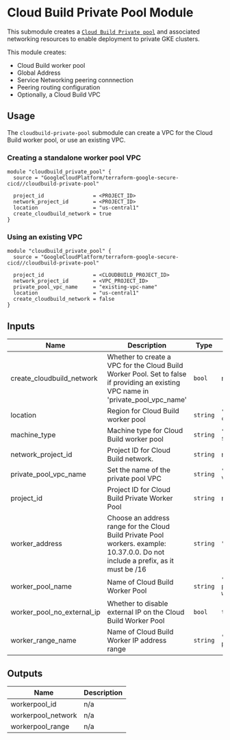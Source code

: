 # Cloud Build Private Pool Module

This submodule creates a [`Cloud Build Private pool`](https://cloud.google.com/build/docs/private-pools/private-pools-overview) and associated networking resources to enable deployment to private GKE clusters.

This module creates:
* Cloud Build worker pool
* Global Address
* Service Networking peering connnection
* Peering routing configuration
* Optionally, a Cloud Build VPC

## Usage

The `cloudbuild-private-pool` submodule can create a VPC for the Cloud Build worker pool, or use an existing VPC.

### Creating a standalone worker pool VPC
```hcl
module "cloudbuild_private_pool" {
  source = "GoogleCloudPlatform/terraform-google-secure-cicd//cloudbuild-private-pool"

  project_id                = <PROJECT_ID>
  network_project_id        = <PROJECT_ID>
  location                  = "us-central1"
  create_cloudbuild_network = true
}
```

### Using an existing VPC
```hcl
module "cloudbuild_private_pool" {
  source = "GoogleCloudPlatform/terraform-google-secure-cicd//cloudbuild-private-pool"

  project_id                = <CLOUDBUILD_PROJECT_ID>
  network_project_id        = <VPC_PROJECT_ID>
  private_pool_vpc_name     = "existing-vpc-name"
  location                  = "us-central1"
  create_cloudbuild_network = false
}
```

<!-- BEGINNING OF PRE-COMMIT-TERRAFORM DOCS HOOK -->
## Inputs

| Name | Description | Type | Default | Required |
|------|-------------|------|---------|:--------:|
| create\_cloudbuild\_network | Whether to create a VPC for the Cloud Build Worker Pool. Set to false if providing an existing VPC name in 'private\_pool\_vpc\_name' | `bool` | n/a | yes |
| location | Region for Cloud Build worker pool | `string` | `"us-central1"` | no |
| machine\_type | Machine type for Cloud Build worker pool | `string` | `"e2-standard-4"` | no |
| network\_project\_id | Project ID for Cloud Build network. | `string` | n/a | yes |
| private\_pool\_vpc\_name | Set the name of the private pool VPC | `string` | `"cloudbuild-vpc"` | no |
| project\_id | Project ID for Cloud Build Private Worker Pool | `string` | n/a | yes |
| worker\_address | Choose an address range for the Cloud Build Private Pool workers. example: 10.37.0.0. Do not include a prefix, as it must be /16 | `string` | `"10.37.0.0"` | no |
| worker\_pool\_name | Name of Cloud Build Worker Pool | `string` | `"cloudbuild-private-worker-pool"` | no |
| worker\_pool\_no\_external\_ip | Whether to disable external IP on the Cloud Build Worker Pool | `bool` | `true` | no |
| worker\_range\_name | Name of Cloud Build Worker IP address range | `string` | `"worker-pool-range"` | no |

## Outputs

| Name | Description |
|------|-------------|
| workerpool\_id | n/a |
| workerpool\_network | n/a |
| workerpool\_range | n/a |

<!-- END OF PRE-COMMIT-TERRAFORM DOCS HOOK -->
